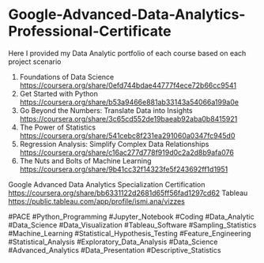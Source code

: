 # Google-Advanced-Data-Analytics-Professional-Certificate

Here I provided my Data Analytic portfolio of each course based on each project scenario
1. Foundations of Data Science
https://coursera.org/share/0efd744bdae44777f4ece72b66cc9541
2. Get Started with Python
https://coursera.org/share/b53a9466e881ab33143a54066a199a0e
3. Go Beyond the Numbers: Translate Data into Insights
https://coursera.org/share/3c65cd552de19baeab92aba0b8415921
4. The Power of Statistics
https://coursera.org/share/541cebc8f231ea291060a0347fc945d0
5. Regression Analysis: Simplify Complex Data Relationships
https://coursera.org/share/c16ac277d778f919d0c2a2d8b9afa076
6. The Nuts and Bolts of Machine Learning
https://coursera.org/share/9b41cc32f14323fe5f243692ff1d1951

Google Advanced Data Analytics Specialization Certification https://coursera.org/share/bb6331122d2681d65ff56fad1297cd62
Tableau https://public.tableau.com/app/profile/ismi.ana/vizzes

#PACE #Python_Programming #Jupyter_Notebook #Coding #Data_Analytic #Data_Science #Data_Visualization 
#Tableau_Software #Sampling_Statistics #Machine_Learning #Statistical_Hypothesis_Testing #Feature_Engineering #Statistical_Analysis
#Exploratory_Data_Analysis #Data_Science #Advanced_Analytics #Data_Presentation #Descriptive_Statistics
